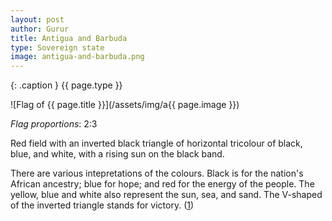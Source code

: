 ```yaml
---
layout: post
author: Gurur
title: Antigua and Barbuda
type: Sovereign state
image: antigua-and-barbuda.png
---
```

{: .caption }
{{ page.type }}

![Flag of {{ page.title }}](/assets/img/a{{ page.image }})

*Flag proportions*: 2:3

Red field with an inverted black triangle of horizontal tricolour of black, blue, and white, with a rising sun on the black band.

There are various intepretations of the colours. Black is for the nation's African ancestry; blue for hope; and red for the energy of the people. The yellow, blue and white also represent the sun, sea, and sand. The V-shaped of the inverted triangle stands for victory. (<span class="source-link">[1](https://en.wikipedia.org/wiki/Flag_of_Antigua_and_Barbuda))
